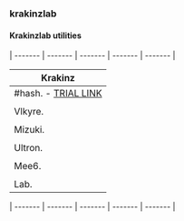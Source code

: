 ### krakinzlab
#### Krakinzlab utilities

| ------- | ------- | ------- | ------- | ------- |

| **Krakinz** |  
|-|
| #hash.   -  [TRIAL LINK](http://domain.com) |  
||
| Vlkyre.  |
||
| Mizuki.  |
||
| Ultron.  |
||
| Mee6.    |
|| 
| Lab.     |

| ------- | ------- | ------- | ------- | ------- |
